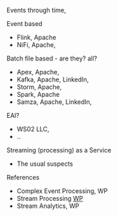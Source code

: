 
Events through time, 

Event based
* Flink, Apache
* NiFi, Apache,

Batch file based - are they? all?
* Apex, Apache,
* Kafka, Apache, LinkedIn,
* Storm, Apache,
* Spark, Apache
* Samza, Apache, LinkedIn,

EAI?
*  WS02 LLC,
* ..

Streaming (processing) as a Service
* The usual suspects

References
* Complex Event Processing, WP
* Stream Processing [WP](https://en.wikipedia.org/wiki/Stream_processing)
* Stream Analytics, WP
